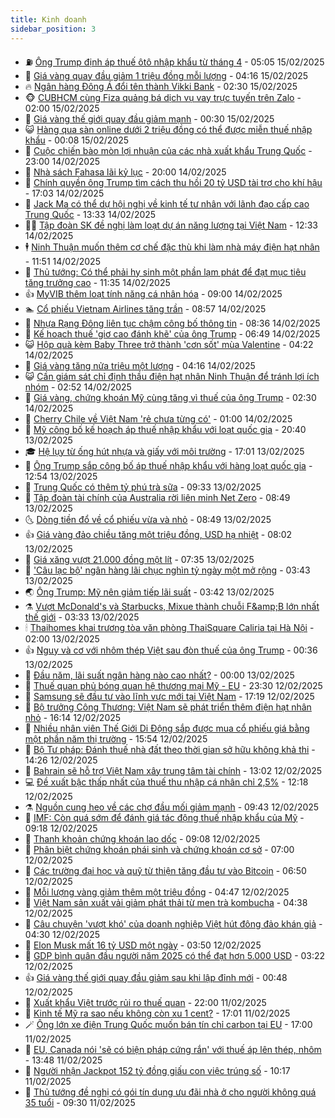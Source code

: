 ```yaml
---
title: Kinh doanh
sidebar_position: 3
---
```


<!-- vnexpress-kinh-doanh:START -->
- ⛽️ [Ông Trump định áp thuế ôtô nhập khẩu từ tháng 4](https://vnexpress.net/ong-trump-dinh-ap-thue-oto-nhap-khau-tu-thang-4-4849867.html) - 05:05 15/02/2025
- 🐲 [Giá vàng quay đầu giảm 1 triệu đồng mỗi lượng](https://vnexpress.net/gia-vang-quay-dau-giam-1-trieu-dong-moi-luong-4849858.html) - 04:16 15/02/2025
- 🔥 [Ngân hàng Đông Á đổi tên thành Vikki Bank](https://vnexpress.net/ngan-hang-dong-a-doi-ten-thanh-vikki-bank-4849798.html) - 02:30 15/02/2025
- 🐵 [CUBHCM cùng Fiza quảng bá dịch vụ vay trực tuyến trên Zalo](https://vnexpress.net/cubhcm-cung-fiza-quang-ba-dich-vu-vay-truc-tuyen-tren-zalo-4846546.html) - 02:00 15/02/2025
- 🦅 [Giá vàng thế giới quay đầu giảm mạnh](https://vnexpress.net/gia-vang-the-gioi-quay-dau-giam-manh-4849762.html) - 00:30 15/02/2025
- 😺 [Hàng qua sàn online dưới 2 triệu đồng có thể được miễn thuế nhập khẩu](https://vnexpress.net/hang-qua-san-online-duoi-2-trieu-dong-co-the-duoc-mien-thue-nhap-khau-4849755.html) - 00:08 15/02/2025
- 🤩 [Cuộc chiến bào mòn lợi nhuận của các nhà xuất khẩu Trung Quốc](https://vnexpress.net/cuoc-chien-bao-mon-loi-nhuan-cua-cac-nha-xuat-khau-trung-quoc-4849614.html) - 23:00 14/02/2025
- 🌮 [Nhà sách Fahasa lãi kỷ lục](https://vnexpress.net/nha-sach-fahasa-lai-ky-luc-4849705.html) - 20:00 14/02/2025
- 🧰 [Chính quyền ông Trump tìm cách thu hồi 20 tỷ USD tài trợ cho khí hậu](https://vnexpress.net/chinh-quyen-ong-trump-tim-cach-thu-hoi-20-ty-usd-tai-tro-cho-khi-hau-4849570.html) - 17:03 14/02/2025
- 🤔 [Jack Ma có thể dự hội nghị về kinh tế tư nhân với lãnh đạo cấp cao Trung Quốc](https://vnexpress.net/jack-ma-co-the-du-hoi-nghi-ve-kinh-te-tu-nhan-voi-lanh-dao-cap-cao-trung-quoc-4849708.html) - 13:33 14/02/2025
- 🧑‍💻 [Tập đoàn SK đề nghị làm loạt dự án năng lượng tại Việt Nam](https://vnexpress.net/tap-doan-sk-de-nghi-lam-loat-du-an-nang-luong-tai-viet-nam-4849699.html) - 12:33 14/02/2025
- 🕴 [Ninh Thuận muốn thêm cơ chế đặc thù khi làm nhà máy điện hạt nhân](https://vnexpress.net/ninh-thuan-muon-them-co-che-dac-thu-khi-lam-nha-may-dien-hat-nhan-4849692.html) - 11:51 14/02/2025
- 🦩 [Thủ tướng: Có thể phải hy sinh một phần lạm phát để đạt mục tiêu tăng trưởng cao](https://vnexpress.net/thu-tuong-co-the-phai-hy-sinh-mot-phan-lam-phat-de-dat-muc-tieu-tang-truong-cao-4849654.html) - 11:35 14/02/2025
- 👍 [MyVIB thêm loạt tính năng cá nhân hóa](https://vnexpress.net/myvib-them-loat-tinh-nang-ca-nhan-hoa-4849604.html) - 09:00 14/02/2025
- 🏊 [Cổ phiếu Vietnam Airlines tăng trần](https://vnexpress.net/chung-khoan-hom-nay-14-2-co-phieu-vietnam-airlines-tang-tran-4849612.html) - 08:57 14/02/2025
- 🤡 [Nhựa Rạng Đông liên tục chậm công bố thông tin](https://vnexpress.net/nhua-rang-dong-lien-tuc-cham-cong-bo-thong-tin-4849399.html) - 08:36 14/02/2025
- 👀 [Kế hoạch thuế &#39;giơ cao đánh khẽ&#39; của ông Trump](https://vnexpress.net/ke-hoach-thue-gio-cao-danh-khe-cua-ong-trump-4849360.html) - 06:49 14/02/2025
- 😺 [Hộp quà kèm Baby Three trở thành &#39;cơn sốt&#39; mùa Valentine](https://vnexpress.net/hop-qua-kem-baby-three-tro-thanh-con-sot-mua-valentine-4849463.html) - 04:22 14/02/2025
- 🦣 [Giá vàng tăng nửa triệu một lượng](https://vnexpress.net/moi-luong-vang-hon-nua-trieu-dong-4849478.html) - 04:16 14/02/2025
- 😺 [Cần giám sát chỉ định thầu điện hạt nhân Ninh Thuận để tránh lợi ích nhóm](https://vnexpress.net/can-giam-sat-chi-dinh-thau-dien-hat-nhan-ninh-thuan-de-tranh-loi-ich-nhom-4849364.html) - 02:52 14/02/2025
- 💼 [Giá vàng, chứng khoán Mỹ cùng tăng vì thuế của ông Trump](https://vnexpress.net/gia-vang-chung-khoan-my-cung-tang-vi-thue-cua-ong-trump-4849333.html) - 02:30 14/02/2025
- 🤗 [Cherry Chile về Việt Nam &#39;rẻ chưa từng có&#39;](https://vnexpress.net/cherry-chile-ve-viet-nam-re-chua-tung-co-4849137.html) - 01:00 14/02/2025
- 👀 [Mỹ công bố kế hoạch áp thuế nhập khẩu với loạt quốc gia](https://vnexpress.net/my-cong-bo-ke-hoach-ap-thue-nhap-khau-voi-loat-quoc-gia-4849311.html) - 20:40 13/02/2025
- 🎓 [Hệ lụy từ ống hút nhựa và giấy với môi trường](https://vnexpress.net/he-luy-tu-ong-hut-nhua-va-giay-voi-moi-truong-4848890.html) - 17:01 13/02/2025
- 🗽 [Ông Trump sắp công bố áp thuế nhập khẩu với hàng loạt quốc gia](https://vnexpress.net/ong-trump-sap-cong-bo-ap-thue-nhap-khau-voi-hang-loat-quoc-gia-4849271.html) - 12:54 13/02/2025
- 🚀 [Trung Quốc có thêm tỷ phú trà sữa](https://vnexpress.net/trung-quoc-co-them-ty-phu-tra-sua-4849156.html) - 09:33 13/02/2025
- 🤗 [Tập đoàn tài chính của Australia rời liên minh Net Zero](https://vnexpress.net/tap-doan-tai-chinh-cua-australia-roi-lien-minh-net-zero-4849097.html) - 08:49 13/02/2025
- 🌜 [Dòng tiền đổ về cổ phiếu vừa và nhỏ](https://vnexpress.net/chung-khoan-hom-nay-13-2-dong-tien-tiep-tuc-do-ve-co-phieu-vua-va-nho-4849183.html) - 08:49 13/02/2025
- 👍 [Giá vàng đảo chiều tăng một triệu đồng, USD hạ nhiệt](https://vnexpress.net/moi-luong-vang-dao-chieu-tang-1-trieu-dong-gia-usd-ha-nhiet-4849103.html) - 08:02 13/02/2025
- 🤖 [Giá xăng vượt 21.000 đồng một lít](https://vnexpress.net/gia-xang-moi-nhat-hom-nay-13-2-4849125.html) - 07:35 13/02/2025
- 🫣 [&#39;Câu lạc bộ&#39; ngân hàng lãi chục nghìn tỷ ngày một mở rộng](https://vnexpress.net/cau-lac-bo-ngan-hang-lai-chuc-nghin-ty-ngay-mot-mo-rong-4848906.html) - 03:43 13/02/2025
- 🌏 [Ông Trump: Mỹ nên giảm tiếp lãi suất](https://vnexpress.net/ong-trump-my-nen-giam-tiep-lai-suat-4848984.html) - 03:42 13/02/2025
- ⚗️ [Vượt McDonald&#39;s và Starbucks, Mixue thành chuỗi F&amp;amp;B lớn nhất thế giới](https://vnexpress.net/vuot-mcdonald-s-va-starbucks-mixue-thanh-chuoi-f-b-lon-nhat-the-gioi-4848985.html) - 03:33 13/02/2025
- 🕯 [Thaihomes khai trương tòa văn phòng ThaiSquare Caliria tại Hà Nội](https://vnexpress.net/thaihomes-khai-truong-toa-van-phong-thaisquare-caliria-tai-ha-noi-4848912.html) - 02:00 13/02/2025
- 👍 [Nguy và cơ với nhôm thép Việt sau đòn thuế của ông Trump](https://vnexpress.net/nguy-va-co-voi-nhom-thep-viet-sau-don-thue-cua-ong-trump-4848172.html) - 00:36 13/02/2025
- 🤠 [Đầu năm, lãi suất ngân hàng nào cao nhất?](https://vnexpress.net/dau-nam-lai-suat-ngan-hang-nao-cao-nhat-4848872.html) - 00:00 13/02/2025
- 🌊 [Thuế quan phủ bóng quan hệ thương mại Mỹ - EU](https://vnexpress.net/thue-quan-phu-bong-quan-he-thuong-mai-my-eu-4848752.html) - 23:30 12/02/2025
- 🌈 [Samsung sẽ đầu tư vào lĩnh vực mới tại Việt Nam](https://vnexpress.net/samsung-se-dau-tu-vao-linh-vuc-moi-tai-viet-nam-4848865.html) - 17:19 12/02/2025
- 🥳 [Bộ trưởng Công Thương: Việt Nam sẽ phát triển thêm điện hạt nhân nhỏ](https://vnexpress.net/bo-truong-cong-thuong-viet-nam-se-phat-trien-them-dien-hat-nhan-nho-4848853.html) - 16:14 12/02/2025
- 🐻 [Nhiều nhân viên Thế Giới Di Động sắp được mua cổ phiếu giá bằng một phần năm thị trường](https://vnexpress.net/nhieu-nhan-vien-the-gioi-di-dong-sap-duoc-mua-co-phieu-gia-bang-mot-phan-nam-thi-truong-4848854.html) - 15:54 12/02/2025
- 💫 [Bộ Tư pháp: Đánh thuế nhà đất theo thời gian sở hữu không khả thi](https://vnexpress.net/bo-tu-phap-danh-thue-nha-dat-theo-thoi-gian-so-huu-khong-kha-thi-4848782.html) - 14:26 12/02/2025
- 🤩 [Bahrain sẽ hỗ trợ Việt Nam xây trung tâm tài chính](https://vnexpress.net/bahrain-se-ho-tro-viet-nam-xay-trung-tam-tai-chinh-4848830.html) - 13:02 12/02/2025
- 💻 [Đề xuất bậc thấp nhất của thuế thu nhập cá nhân chỉ 2,5%](https://vnexpress.net/de-xuat-bac-thap-nhat-cua-thue-thu-nhap-ca-nhan-chi-2-5-4848730.html) - 12:18 12/02/2025
- ⚗️ [Nguồn cung heo về các chợ đầu mối giảm mạnh](https://vnexpress.net/nguon-cung-heo-ve-cac-cho-dau-moi-giam-manh-4848711.html) - 09:43 12/02/2025
- 🌈 [IMF: Còn quá sớm để đánh giá tác động thuế nhập khẩu của Mỹ](https://vnexpress.net/imf-con-qua-som-de-danh-gia-tac-dong-thue-nhap-khau-cua-my-4848662.html) - 09:18 12/02/2025
- 🌝 [Thanh khoản chứng khoán lao dốc](https://vnexpress.net/chung-khoan-hom-nay-12-2-thanh-khoan-lao-doc-4848717.html) - 09:08 12/02/2025
- 🥸 [Phân biệt chứng khoán phái sinh và chứng khoán cơ sở](https://vnexpress.net/phan-biet-chung-khoan-phai-sinh-va-chung-khoan-co-so-4848483.html) - 07:00 12/02/2025
- 🦆 [Các trường đại học và quỹ từ thiện tăng đầu tư vào Bitcoin](https://vnexpress.net/gia-bitcoin-hom-nay-truong-dai-hoc-va-quy-tu-thien-dua-nhau-nhay-vao-btc-4848522.html) - 06:50 12/02/2025
- 🌋 [Mỗi lượng vàng giảm thêm một triệu đồng](https://vnexpress.net/moi-luong-vang-giam-them-1-trieu-dong-4848525.html) - 04:47 12/02/2025
- 🦍 [Việt Nam sản xuất vải giảm phát thải từ men trà kombucha](https://vnexpress.net/viet-nam-san-xuat-vai-giam-phat-thai-tu-men-tra-kombucha-4848333.html) - 04:38 12/02/2025
- 🤔 [Câu chuyện &#39;vượt khó&#39; của doanh nghiệp Việt hút đông đảo khán giả](https://vnexpress.net/cau-chuyen-vuot-kho-cua-doanh-nghiep-viet-hut-dong-dao-khan-gia-4848490.html) - 04:30 12/02/2025
- 🧰 [Elon Musk mất 16 tỷ USD một ngày](https://vnexpress.net/elon-musk-mat-16-ty-usd-mot-ngay-4848526.html) - 03:50 12/02/2025
- 🌝 [GDP bình quân đầu người năm 2025 có thể đạt hơn 5.000 USD](https://vnexpress.net/gdp-binh-quan-dau-nguoi-nam-2025-co-the-dat-hon-5-000-usd-4848438.html) - 03:22 12/02/2025
- 👍 [Giá vàng thế giới quay đầu giảm sau khi lập đỉnh mới](https://vnexpress.net/gia-vang-the-gioi-quay-dau-giam-sau-khi-lap-dinh-moi-4848401.html) - 00:48 12/02/2025
- 🗽 [Xuất khẩu Việt trước rủi ro thuế quan](https://vnexpress.net/xuat-khau-viet-truoc-rui-ro-thue-quan-4848166.html) - 22:00 11/02/2025
- 🐎 [Kinh tế Mỹ ra sao nếu không còn xu 1 cent?](https://vnexpress.net/kinh-te-my-ra-sao-neu-khong-con-xu-1-cent-4848301.html) - 17:01 11/02/2025
- 🪄 [Ông lớn xe điện Trung Quốc muốn bán tín chỉ carbon tại EU](https://vnexpress.net/ong-lon-xe-dien-trung-quoc-muon-ban-tin-chi-carbon-tai-eu-4848161.html) - 17:00 11/02/2025
- 🎊 [EU, Canada nói &#39;sẽ có biện pháp cứng rắn&#39; với thuế áp lên thép, nhôm](https://vnexpress.net/eu-canada-noi-se-co-bien-phap-cung-ran-voi-thue-ap-len-thep-nhom-4848354.html) - 13:48 11/02/2025
- 🗽 [Người nhận Jackpot 152 tỷ đồng giấu con việc trúng số](https://vnexpress.net/nguoi-nhan-jackpot-152-ty-dong-giau-con-viec-trung-so-4848305.html) - 10:17 11/02/2025
- 🦩 [Thủ tướng đề nghị có gói tín dụng ưu đãi nhà ở cho người không quá 35 tuổi](https://vnexpress.net/thu-tuong-de-nghi-co-goi-tin-dung-uu-dai-nha-o-cho-nguoi-khong-qua-35-tuoi-4848272.html) - 09:30 11/02/2025<!-- vnexpress-kinh-doanh:END -->
